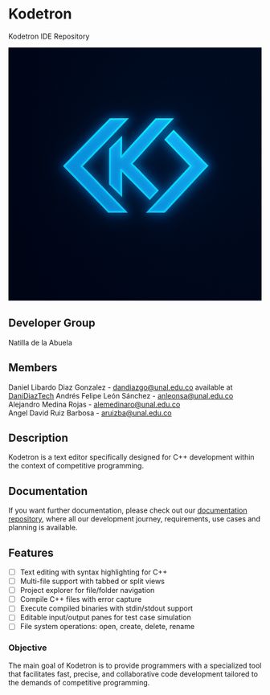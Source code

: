 # Kodetron
Kodetron IDE Repository

![Kodetron Logo](assets/Logo.png)

## Developer Group
Natilla de la Abuela

## Members
Daniel Libardo Diaz Gonzalez - dandiazgo@unal.edu.co available at [DaniDiazTech](danidiaztech.com)
Andrés Felipe León Sánchez - anleonsa@unal.edu.co  
Alejandro Medina Rojas - alemedinaro@unal.edu.co  
Angel David Ruiz Barbosa - aruizba@unal.edu.co

## Description
Kodetron is a text editor specifically designed for C++ development within the context of competitive programming.

## Documentation

If you want further documentation, please check out our [documentation repository](https://github.com/Kodetron/Documentation/tree/main), where all our development journey, requirements, use cases and planning is available.

## Features
- [ ] Text editing with syntax highlighting for C++
- [ ] Multi-file support with tabbed or split views
- [ ] Project explorer for file/folder navigation
- [ ] Compile C++ files with error capture
- [ ] Execute compiled binaries with stdin/stdout support
- [ ] Editable input/output panes for test case simulation
- [ ] File system operations: open, create, delete, rename

### Objective
The main goal of Kodetron is to provide programmers with a specialized tool that facilitates fast, precise, and collaborative code development tailored to the demands of competitive programming.

